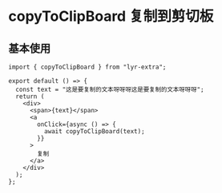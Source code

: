 # copyToClipBoard 复制到剪切板

## 基本使用

```tsx | react
import { copyToClipBoard } from "lyr-extra";

export default () => {
  const text = "这是要复制的文本呀呀呀这是要复制的文本呀呀呀";
  return (
    <div>
      <span>{text}</span>
      <a
        onClick={async () => {
          await copyToClipBoard(text);
        }}
      >
        复制
      </a>
    </div>
  );
};
```
